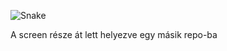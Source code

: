 
 
 ![Snake](https://github.com/Abel0001/SNake/assets/94549015/907237e7-57ca-49ea-ae71-564a3b81e543)

A screen része át lett helyezve egy másik repo-ba
